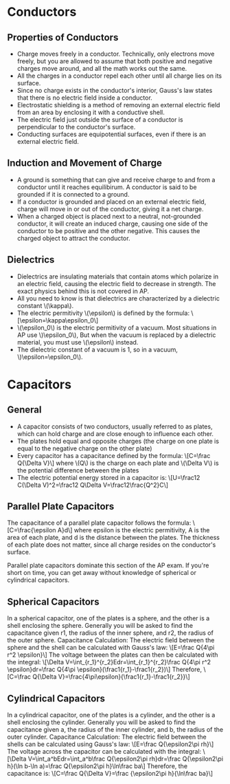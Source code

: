 # Conductors
## Properties of Conductors
- Charge moves freely in a conductor. Technically, only electrons move freely, but you are allowed to assume that both positive and negative charges move around, and all the math works out the same.
- All the charges in a conductor repel each other until all charge lies on its surface.
- Since no charge exists in the conductor's interior, Gauss's law states that there is no electric field inside a conductor.
- Electrostatic shielding is a method of removing an external electric field from an area by enclosing it with a conductive shell.
- The electric field just outside the surface of a conductor is perpendicular to the conductor's surface.
- Conducting surfaces are equipotential surfaces, even if there is an external electric field.

## Induction and Movement of Charge
- A ground is something that can give and receive charge to and from a conductor until it reaches equilibirum. A conductor is said to be grounded if it is connected to a ground.
- If a conductor is grounded and placed on an external electric field, charge will move in or out of the conductor, giving it a net charge.
- When a charged object is placed next to a neutral, not-grounded conductor, it will create an induced charge, causing one side of the conductor to be positive and the other negative. This causes the charged object to attract the conductor.

## Dielectrics
- Dielectrics are insulating materials that contain atoms which polarize in an electric field, causing the electric field to decrease in strength. The exact physics behind this is not covered in AP.
- All you need to know is that dielectrics are characterized by a dielectric constant \\(\kappa\\).
- The electric permitivity \\(\epsilon\\) is defined by the formula:
\\[\epsilon=\kappa\epsilon_0\\]
- \\(\epsilon_0\\) is the electric permitivity of a vacuum. Most situations in AP use \\)\epsilon_0\\), But when the vacuum is replaced by a dielectric material, you must use \\(\epsilon\\) instead.
- The dielectric constant of a vacuum is 1, so in a vacuum, \\)\epsilon=\epsilon_0\\).

# Capacitors
## General
- A capacitor consists of two conductors, usually referred to as plates, which can hold charge and are close enough to influence each other.
- The plates hold equal and opposite charges (the charge on one plate is equal to the negative charge on the other plate)
- Every capacitor has a capacitance defined by the formula:
\\[C=\frac Q{\Delta V}\\]
where \\(Q\\) is the charge on each plate and \\(\Delta V\\) is the potential difference between the plates
- The electric potential energy stored in a capacitor is:
\\[U=\frac12 C(\Delta V)^2=\frac12 Q\Delta V=\frac12\frac{Q^2}C\\]
 
## Parallel Plate Capacitors
The capacitance of a parallel plate capacitor follows the formula:
\\[C=\frac{\epsilon A}d\\]
where epsilon is the electric permitivity, A is the area of each plate, and d is the distance between the plates. The thickness of each plate does not matter, since all charge resides on the conductor's surface.
<div class="callout callout--info">
Parallel plate capacitors dominate this section of the AP exam. If you're short on time, you can get away without knowledge of spherical or cylindrical capacitors.
</div>

## Spherical Capacitors
In a spherical capacitor, one of the plates is a sphere, and the other is a shell enclosing the sphere. Generally you will be asked to find the capacitance given r1, the radius of the inner sphere, and r2, the radius of the outer sphere.
Capacitance Calculation:
The electric field between the sphere and the shell can be calculated with Gauss's law:
\\[E=\frac Q{4\pi r^2 \epsilon}\\]
The voltage between the plates can then be calculated with the integral:
\\[\Delta V=\int_{r_1}^{r_2}Edr=\int_{r_1}^{r_2}\frac Q{4\pi r^2 \epsilon}dr=\frac Q{4\pi \epsilon}(\frac1{r_1}-\frac1{r_2})\\]
Therefore,
\\[C=\frac Q{\Delta V}=\frac{4\pi\epsilon}{\frac1{r_1}-\frac1{r_2}}\\]

## Cylindrical Capacitors
In a cylindrical capacitor, one of the plates is a cylinder, and the other is a shell enclosing the cylinder. Generally you will be asked to find the capacitance given a, the radius of the inner cylinder, and b, the radius of the outer cylinder.
Capacitance Calculation:
The electric field between the shells can be calculated using Gauss's law:
\\[E=\frac Q{\epsilon2\pi rh}\\]
The voltage across the capacitor can be calculated with the integral:
\\[\Delta V=\int_a^bEdr=\int_a^b\frac Q{\epsilon2\pi rh}dr=\frac Q{\epsilon2\pi h}(\ln b-\ln a)=\frac Q{\epsilon2\pi h}\ln\frac ba\\]
Therefore, the capacitance is:
\\[C=\frac Q{\Delta V}=\frac {\epsilon2\pi h}{\ln\frac ba}\\]
